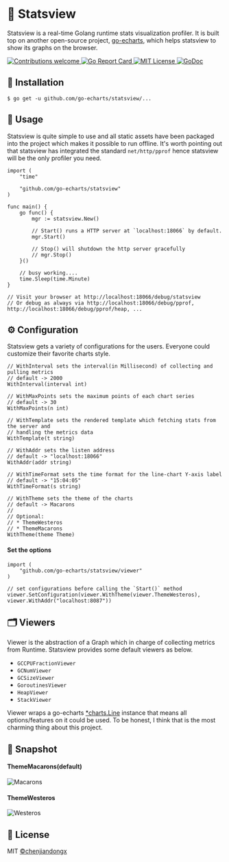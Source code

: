 # 🚀 Statsview

Statsview is a real-time Golang runtime stats visualization profiler. It is built top on another open-source project, [go-echarts](https://github.com/go-echarts/go-echarts), which helps statsview to show its graphs on the browser.

<a href="https://github.com/go-echarts/statsview/pulls">
    <img src="https://img.shields.io/badge/contributions-welcome-brightgreen.svg?style=flat" alt="Contributions welcome">
</a>
<a href="https://goreportcard.com/report/github.com/go-echarts/statsview">
    <img src="https://goreportcard.com/badge/github.com/go-echarts/statsview" alt="Go Report Card">
</a>
<a href="https://opensource.org/licenses/MIT">
    <img src="https://img.shields.io/badge/License-MIT-brightgreen.svg" alt="MIT License">
</a>
<a href="https://pkg.go.dev/github.com/go-echarts/statsview">
    <img src="https://godoc.org/github.com/go-echarts/statsview?status.svg" alt="GoDoc">
 </a>

## 🔰 Installation

```shell
$ go get -u github.com/go-echarts/statsview/...
```

## 📝 Usage

Statsview is quite simple to use and all static assets have been packaged into the project which makes it possible to run offline. It's worth pointing out that statsview has integrated the standard `net/http/pprof` hence statsview will be the only profiler you need.

```golang
import (
    "time"

    "github.com/go-echarts/statsview"
)

func main() {
    go func() {
        mgr := statsview.New()

        // Start() runs a HTTP server at `localhost:18066` by default.
        mgr.Start()

        // Stop() will shutdown the http server gracefully
        // mgr.Stop()
    }()

    // busy working....
    time.Sleep(time.Minute)
}

// Visit your browser at http://localhost:18066/debug/statsview
// Or debug as always via http://localhost:18066/debug/pprof, http://localhost:18066/debug/pprof/heap, ...
```

## ⚙️ Configuration

Statsview gets a variety of configurations for the users. Everyone could customize their favorite charts style.

```golang
// WithInterval sets the interval(in Millisecond) of collecting and pulling metrics
// default -> 2000
WithInterval(interval int)

// WithMaxPoints sets the maximum points of each chart series
// default -> 30
WithMaxPoints(n int)

// WithTemplate sets the rendered template which fetching stats from the server and
// handling the metrics data
WithTemplate(t string)

// WithAddr sets the listen address
// default -> "localhost:18066"
WithAddr(addr string)

// WithTimeFormat sets the time format for the line-chart Y-axis label
// default -> "15:04:05"
WithTimeFormat(s string)

// WithTheme sets the theme of the charts
// default -> Macarons
//
// Optional:
// * ThemeWesteros
// * ThemeMacarons
WithTheme(theme Theme)
```

#### Set the options

```golang
import (
    "github.com/go-echarts/statsview/viewer"
)

// set configurations before calling the `Start()` method
viewer.SetConfiguration(viewer.WithTheme(viewer.ThemeWesteros), viewer.WithAddr("localhost:8087"))
```

## 🗂 Viewers

Viewer is the abstraction of a Graph which in charge of collecting metrics from Runtime. Statsview provides some default viewers as below.

* `GCCPUFractionViewer`
* `GCNumViewer`
* `GCSizeViewer`
* `GoroutinesViewer`
* `HeapViewer`
* `StackViewer`

Viewer wraps a go-echarts [*charts.Line](https://github.com/go-echarts/go-echarts/blob/master/charts/line.go) instance that means all options/features on it could be used. To be honest, I think that is the most charming thing about this project.

## 🔖 Snapshot

#### ThemeMacarons(default)

![Macarons](https://user-images.githubusercontent.com/19553554/99491359-92d9f680-29a6-11eb-99c8-bc333cb90893.png)

#### ThemeWesteros

![Westeros](https://user-images.githubusercontent.com/19553554/99491179-42629900-29a6-11eb-852b-694662fcd3aa.png)

## 📄 License

MIT [©chenjiandongx](https://github.com/chenjiandongx)
